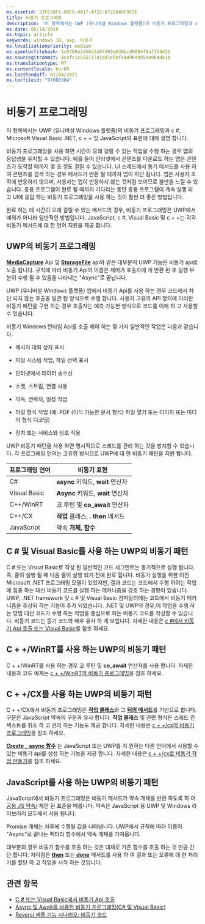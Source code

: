 ```yaml
---
ms.assetid: 23FE28F1-89C5-4A17-A732-A722648F9C5E
title: 비동기 프로그래밍
description: '이 항목에서는 UWP (유니버설 Windows 플랫폼)의 비동기 프로그래밍과 c #, Microsoft Visual Basic .NET, c + + 및 JavaScript의 표현에 대해 설명 합니다.'
ms.date: 05/14/2018
ms.topic: article
keywords: windows 10, uwp, 비동기
ms.localizationpriority: medium
ms.openlocfilehash: 1c0798a1d58d3a97d02e030bcd0094f8a7364d16
ms.sourcegitcommit: 4cafc1c55511741dd1e5bfe4496d9950a9b4de1b
ms.translationtype: MT
ms.contentlocale: ko-KR
ms.lasthandoff: 01/04/2021
ms.locfileid: "97860384"
---
```

# <a name="asynchronous-programming"></a>비동기 프로그래밍
이 항목에서는 UWP (유니버설 Windows 플랫폼)의 비동기 프로그래밍과 c #, Microsoft Visual Basic .NET, c + + 및 JavaScript의 표현에 대해 설명 합니다.

비동기 프로그래밍을 사용 하면 시간이 오래 걸릴 수 있는 작업을 수행 하는 경우 앱의 응답성을 유지할 수 있습니다. 예를 들어 인터넷에서 콘텐츠를 다운로드 하는 앱은 콘텐츠가 도착할 때까지 몇 초 정도 걸릴 수 있습니다. UI 스레드에서 동기 메서드를 사용 하 여 콘텐츠를 검색 하는 경우 메서드가 반환 될 때까지 앱이 차단 됩니다. 앱은 사용자 조작에 반응하지 않으며, 사용자는 앱이 반응하지 않는 것처럼 보이므로 불만을 느낄 수 있습니다. 응용 프로그램이 완료 될 때까지 기다리는 동안 응용 프로그램이 계속 실행 되 고 UI에 응답 하는 비동기 프로그래밍을 사용 하는 것이 훨씬 더 좋은 방법입니다.

완료 하는 데 시간이 오래 걸릴 수 있는 메서드의 경우, 비동기 프로그래밍은 UWP에서 예외가 아니라 일반적인 방법입니다. JavaScript, c #, Visual Basic 및 c + +는 각각 비동기 메서드에 대 한 언어 지원을 제공 합니다.

## <a name="asynchronous-programming-in-the-uwp"></a>UWP의 비동기 프로그래밍
[**MediaCapture**](/uwp/api/Windows.Media.Capture.MediaCapture) Api 및 [**StorageFile**](/uwp/api/Windows.Storage.StorageFile) api와 같은 대부분의 UWP 기능은 비동기 api로 노출 됩니다. 규칙에 따라 비동기 Api의 이름은 제어가 호출자에 게 반환 된 후 실행 부분이 수행 될 수 있음을 나타내는 "Async"로 끝납니다.

UWP (유니버설 Windows 플랫폼) 앱에서 비동기 Api를 사용 하는 경우 코드에서 차단 되지 않는 호출을 일관 된 방식으로 수행 합니다. 사용자 고유의 API 정의에 이러한 비동기 패턴을 구현 하는 경우 호출자는 예측 가능한 방식으로 코드를 이해 하 고 사용할 수 있습니다.

비동기 Windows 런타임 Api를 호출 해야 하는 몇 가지 일반적인 작업은 다음과 같습니다.

-   메시지 대화 상자 표시

-   파일 시스템 작업, 파일 선택 표시

-   인터넷에서 데이터 송수신

-   소켓, 스트림, 연결 사용

-   약속, 연락처, 일정 작업

-   파일 형식 작업 (예: PDF (이식 가능한 문서 형식) 파일 열기 또는 이미지 또는 미디어 형식 디코딩)

-   장치 또는 서비스와 상호 작용

UWP 비동기 패턴을 사용 하면 명시적으로 스레드를 관리 하는 것을 방지할 수 있습니다. 각 프로그래밍 언어는 고유한 방식으로 UWP에 대 한 비동기 패턴을 지원 합니다.

| 프로그래밍 언어 | 비동기 표현           |
|----------------------|---------------------------------------|
| C#                   | **async** 키워드, **wait** 연산자 |
| Visual Basic         | **Async** 키워드, **wait** 연산자 |
| C++/WinRT            | 코 루틴 및 **co_await** 연산자  |
| C++/CX               | **작업** 클래스, **. then** 메서드      |
| JavaScript           | 약속 **개체, 함수**     |

## <a name="asynchronous-patterns-in-uwp-using-c-and-visual-basic"></a>C # 및 Visual Basic를 사용 하는 UWP의 비동기 패턴
C # 또는 Visual Basic로 작성 된 일반적인 코드 세그먼트는 동기적으로 실행 됩니다. 즉, 줄이 실행 될 때 다음 줄이 실행 되기 전에 완료 됩니다. 비동기 실행을 위한 이전 Microsoft .NET 프로그래밍 모델이 있었지만, 결과 코드는 코드에서 수행 하려는 작업에 집중 하는 대신 비동기 코드를 실행 하는 메커니즘을 강조 하는 경향이 있습니다. UWP, .NET framework 및 c # 및 Visual Basic 컴파일러에는 코드에서 비동기 메커니즘을 추상화 하는 기능이 추가 되었습니다. .NET 및 UWP의 경우,이 작업을 수행 하는 방법 대신 코드가 수행 하는 작업을 중심으로 하는 비동기 코드를 작성할 수 있습니다. 비동기 코드는 동기 코드와 매우 유사 하 게 보입니다. 자세한 내용은 [c #에서 비동기 Api 호출 또는 Visual Basic](call-asynchronous-apis-in-csharp-or-visual-basic.md)를 참조 하세요.

## <a name="asynchronous-patterns-in-uwp-with-cwinrt"></a>C + +/WinRT를 사용 하는 UWP의 비동기 패턴
C + +/WinRT를 사용 하는 경우 코 루틴 및 **co_await** 연산자를 사용 합니다. 자세한 내용과 코드 예제는 [c + +/WinRT의 비동기 프로그래밍](../cpp-and-winrt-apis/concurrency.md)을 참조 하세요.

## <a name="asynchronous-patterns-in-uwp-with-ccx"></a>C + +/CX를 사용 하는 UWP의 비동기 패턴
C + +/CX에서 비동기 프로그래밍은 [**작업 클래스**](/cpp/parallel/concrt/reference/task-class)와 그 [**뒤의 메서드**](/cpp/parallel/concrt/reference/task-class?view=vs-2017&preserve-view=true)를 기반으로 합니다. 구문은 JavaScript 약속의 구문과 유사 합니다. **작업 클래스** 및 관련 형식은 스레드 컨텍스트를 취소 하 고 관리 하는 기능도 제공 합니다. 자세한 내용은 [c + +/cx의 비동기 프로그래밍](asynchronous-programming-in-cpp-universal-windows-platform-apps.md)을 참조 하세요.

[**Create \_ async 함수**](/cpp/parallel/concrt/reference/concurrency-namespace-functions?view=vs-2017&preserve-view=true) 는 JavaScript 또는 UWP를 지 원하는 다른 언어에서 사용할 수 있는 비동기 api를 생성 하는 기능을 제공 합니다. 자세한 내용은 [c + +/cx로 비동기 작업 만들기](/cpp/parallel/concrt/creating-asynchronous-operations-in-cpp-for-windows-store-apps)를 참조 하세요.

## <a name="asynchronous-patterns-in-uwp-using-javascript"></a>JavaScript를 사용 하는 UWP의 비동기 패턴
JavaScript에서 비동기 프로그래밍은 비동기 메서드가 약속 개체를 반환 하도록 하 여 [공용 JS 약속/](https://wiki.commonjs.org/wiki/Promises/A) 제안 된 표준을 따릅니다. 약속은 JavaScript 용 UWP 및 Windows 라이브러리 모두에서 사용 됩니다.

Promise 개체는 차후에 수행될 값을 나타냅니다. UWP에서 규칙에 따라 이름이 "Async"로 끝나는 팩터리 함수에서 약속 개체를 가져옵니다.

대부분의 경우 비동기 함수를 호출 하는 것은 대체로 기존 함수를 호출 하는 것 만큼 간단 합니다. 차이점은 [**then**](/previous-versions/windows/apps/br229728(v=win.10)) 또는 [**done**](/previous-versions/windows/apps/hh701079(v=win.10)) 메서드를 사용 하 여 결과 또는 오류에 대 한 처리기를 할당 하 고 작업을 시작 하는 것입니다.

## <a name="related-topics"></a>관련 항목
* [C # 또는 Visual Basic에서 비동기 Api 호출](call-asynchronous-apis-in-csharp-or-visual-basic.md)
* [Async 및 Await를 사용한 비동기 프로그래밍(C# 및 Visual Basic)](/previous-versions/visualstudio/visual-studio-2012/hh191443(v=vs.110))
* [Reversi 샘플 기능 시나리오: 비동기 코드](/previous-versions/windows/apps/jj712233(v=win.10))

